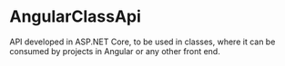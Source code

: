 # AngularClassApi
API developed in ASP.NET Core, to be used in classes, where it can be consumed by projects in Angular or any other front end.
